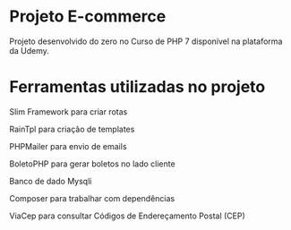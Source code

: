 # Projeto E-commerce


Projeto desenvolvido do zero no Curso de PHP 7 disponível na plataforma da Udemy.


# Ferramentas utilizadas no projeto

<p>Slim Framework para criar rotas</p>
<p>RainTpl para criação de templates</p>
<p>PHPMailer para envio  de emails</p>
<p>BoletoPHP para gerar boletos no lado cliente </p>
<p>Banco de dado Mysqli</p>
<p>Composer para trabalhar com dependências</p>
<p>ViaCep para consultar Códigos de Endereçamento Postal (CEP)</p>


